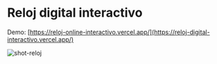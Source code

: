 # Reloj digital interactivo

Demo: [https://reloj-online-interactivo.vercel.app/](https://reloj-digital-interactivo.vercel.app/)


![shot-reloj](https://github.com/user-attachments/assets/eaab3e89-decb-461b-8a4c-c2f00525b58f)
